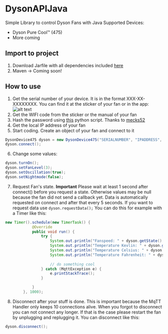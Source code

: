 # DysonAPIJava
Simple Library to control Dyson Fans with Java
Supported Devices:
- Dyson Pure Cool™ (475)
- More coming

## Import to project
1) Download Jarfile with all dependencies included [here](https://drive.google.com/uc?export=download&id=1qwacjVMhxpuMV_Xe_lWYlEAdlghxft8c)
2) Maven -> Coming soon!

## How to use
1) Get the serial number of your device. It is in the format XXX-XX-XXXXXXXX. You can find it at the sticker of your fan or in the app:
![alt text](https://i.ibb.co/ZGVMwfJ/github.jpg)
2) Get the WIFI code from the sticker or the manual of your fan
3) Hash the password using [this](https://pastebin.com/raw/Sv89m4jj) python script. Thanks to [mecks52](https://github.com/mecks52/openhab2-dyson475/blob/master/getPwdHash.py)
4) Get the local IP address of your fan
5) Start coding. Create an object of your fan and connect to it
```java
DysonDevice475 dyson = new DysonDevice475("SERIALNUMBER", "IPADDRESS", "HASHED PASSWORD");
dyson.connect();
```
6) Change some values:
```java
dyson.turnOn();
dyson.setFanLevel(3);
dyson.setOscillation(true);
dyson.setNightmode(false);
```
7) Request Fan's state.
**Important** Please wait at least 1 second after connect() before you request a state. Otherwise values may be null because the fan did not send a callback yet. Data is automatically requested on connect and after that every 5 seconds. If you want to request data use `dyson.requestData();` You can do this for example with a Timer like this:
```java
new Timer().schedule(new TimerTask() {
            @Override
            public void run() {
                try {
                    System.out.println("Fanspeed: " + dyson.getState().getFanSpeedInt());
                    System.out.println("Temperature Kevlin: " + dyson.getSensor().getTemperatureKelvin());
                    System.out.println("Temperature Celsius: " + dyson.getSensor().getTemperatureCelsius());
                    System.out.println("Temperature Fahrenheit: " + dyson.getSensor().getTemperatureFahrenheit());
                    
                    // do something cool
                } catch (MqttException e) {
                    e.printStackTrace();
                }

            }
        }, 1000);
```
8) Disconnect after your stuff is done. This is important because the MqTT Handler only keeps 10 connections alive. When you forgot to disconnect you can not connect any longer. If that is the case please restart the fan by unplugging and replugging it. You can disconnect like this:
```java
dyson.disconnect();
```



